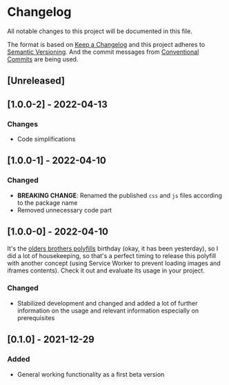 # Changelog

All notable changes to this project will be documented in this file.

The format is based on [Keep a Changelog](https://keepachangelog.com/en/1.0.0/)
and this project adheres to [Semantic Versioning](https://semver.org/spec/v2.0.0.html).
And the commit messages from [Conventional Commits](https://conventionalcommits.org) are being used.

## [Unreleased]

## [1.0.0-2] - 2022-04-13

### Changes

- Code simplifications

## [1.0.0-1] - 2022-04-10

### Changed

- **BREAKING CHANGE**: Renamed the published `css` and `js` files according to the package name
- Removed unnecessary code part

## [1.0.0-0] - 2022-04-10

It's the [olders brothers polyfills](https://github.com/mfranzke/loading-attribute-polyfill) birthday (okay, it has been yesterday), so I did a lot of housekeeping, so that's a perfect timing to release this polyfill with another concept (using Service Worker to prevent loading images and iframes contents). Check it out and evaluate its usage in your project.

### Changed

- Stabilized development and changed and added a lot of further information on the usage and relevant information especially on prerequisites

## [0.1.0] - 2021-12-29

### Added

- General working functionality as a first beta version
